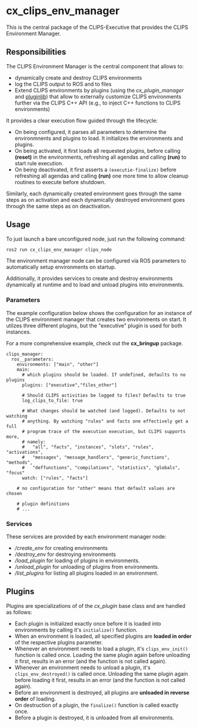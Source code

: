 # cx_clips_env_manager
This is the central package of the CLIPS-Executive that provides the CLIPS Environment Manager.

## Responsibilities
The CLIPS Environment Manager is the central component that allows to:
 - dynamically create and destroy CLIPS environments
 - log the CLIPS output to ROS and to files
 - Extend CLIPS environments by plugins (using the *cx_plugin_manager* and [pluginlib](https://docs.ros.org/en/rolling/Tutorials/Beginner-Client-Libraries/Pluginlib.html)) that allow to externally customize CLIPS environments further via the CLIPS C++ API  (e.g., to inject C++ functions to CLIPS environments)

 It provides a clear execution flow guided through the lifecycle:
 - On being configured, it parses all parameters to determine the environmnents and plugins to load. It initializes the environments and plugins.
 - On being activated, it first loads all requested plugins, before calling **(reset)**  in the environments, refreshing all agendas and calling **(run)** to start rule execution.
 - On being deactivated, it first asserts a `(executie-finalize)` before refreshing all agendas and calling **(run)** one more time to allow cleanup routines to execute before shutdown.

 Similarly, each dynamically created environment goes through the same steps  as on activation and each dynamically destroyed environment goes through the same steps as on deactivation.

## Usage
To just launch a bare unconfigured node, just run the following command:
```bash
ros2 run cx_clips_env_manager clips_node
```

The environment manager node can be configured via ROS parameters to automatically setup environments on startup.

Additionally, it provides services to create and destroy environments dynamically at runtime and to load and unload plugins into environments.

### Parameters
The example configuration below shows the configuration for an instance of the CLIPS environment manager that creates two environments on start.
It utilzes three different plugins, but the "executive" plugin is used for both instances.

For a more comprehensive example, check out the **cx_bringup** package.
```
clips_manager:
  ros__parameters:
    environments: ["main", "other"]
    main:
      # which plugins should be loaded. If undefined, defaults to no plugins
      plugins: ["executive","files_other"]

      # Should CLIPS activities be logged to files? Defaults to true
      log_clips_to_file: true

      # What changes should be watched (and logged). Defaults to not watching
      # anything. By watching "rules" and facts one effectively get a full
      # program trace of the execution execution, but CLIPS supports more,
      # namely:
      #   "all", "facts", "instances", "slots", "rules", "activations",
      #   "messages", "message_handlers", "generic_functions", "methods",
      #   "deffunctions", "compilations", "statistics", "globals", "focus"
      watch: ["rules", "facts"]

    # no configuration for "other" means that default values are chosen

    # plugin definitions
    # ...
```

### Services
These services are provided by each environment manager node:
- */create_env* for creating environments
- */destroy_env* for destroying environments
- */load_plugin* for loading of plugins in environments.
- */unload_plugin* for unloading of plugins from environments.
- */list_plugins* for listing all plugins loaded in an environment.

## Plugins
Plugins are specializations of of the *cx_plugin* base class and are handled as follows:
 - Each plugin is initialized exactly once before it is loaded into environments by calling it's `initialize()` function.
 - When an environment is loaded, all specified plugins are **loaded in order** of the respective plugins parameter.
 - Whenever an environment needs to load a plugin, it's `clips_env_init()` function is called once. Loading the same plugin again before unloading it first, results in an error (and the function is not called again).
 - Whenever an environment needs to unload a plugin, it's `clips_env_destroyed()` is called once. Unloading the same plugin again before loading it first, results in an error (and the function is not called again).
 - Before an environment is destroyed, all plugins are **unloaded in reverse order** of loading.
 - On destruction of a plugin, the `finalize()` function is called exactly once.
 - Before a plugin is destroyed, it is unloaded from all environments.
